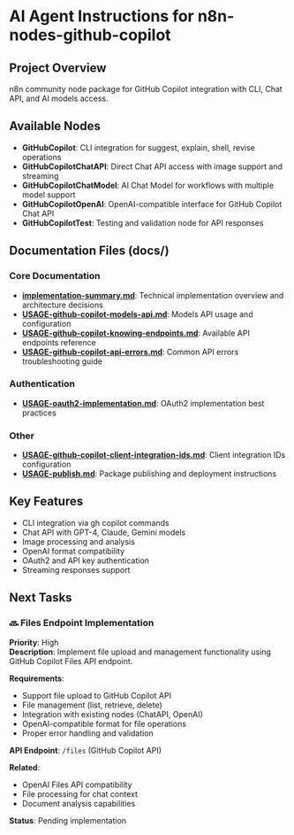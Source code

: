 # AI Agent Instructions for n8n-nodes-github-copilot

## Project Overview

n8n community node package for GitHub Copilot integration with CLI, Chat API, and AI models access.

## Available Nodes

- **GitHubCopilot**: CLI integration for suggest, explain, shell, revise operations
- **GitHubCopilotChatAPI**: Direct Chat API access with image support and streaming
- **GitHubCopilotChatModel**: AI Chat Model for workflows with multiple model support
- **GitHubCopilotOpenAI**: OpenAI-compatible interface for GitHub Copilot Chat API
- **GitHubCopilotTest**: Testing and validation node for API responses

## Documentation Files (docs/)

### Core Documentation
- **[implementation-summary.md](docs/implementation-summary.md)**: Technical implementation overview and architecture decisions
- **[USAGE-github-copilot-models-api.md](docs/USAGE-github-copilot-models-api.md)**: Models API usage and configuration
- **[USAGE-github-copilot-knowing-endpoints.md](docs/USAGE-github-copilot-knowing-endpoints.md)**: Available API endpoints reference
- **[USAGE-github-copilot-api-errors.md](docs/USAGE-github-copilot-api-errors.md)**: Common API errors troubleshooting guide

### Authentication
- **[USAGE-oauth2-implementation.md](docs/USAGE-oauth2-implementation.md)**: OAuth2 implementation best practices

### Other
- **[USAGE-github-copilot-client-integration-ids.md](docs/USAGE-github-copilot-client-integration-ids.md)**: Client integration IDs configuration
- **[USAGE-publish.md](docs/USAGE-publish.md)**: Package publishing and deployment instructions

## Key Features

- CLI integration via gh copilot commands
- Chat API with GPT-4, Claude, Gemini models
- Image processing and analysis
- OpenAI format compatibility
- OAuth2 and API key authentication
- Streaming responses support

## Next Tasks

### 🔜 Files Endpoint Implementation

**Priority**: High  
**Description**: Implement file upload and management functionality using GitHub Copilot Files API endpoint.

**Requirements**:

- Support file upload to GitHub Copilot API
- File management (list, retrieve, delete)
- Integration with existing nodes (ChatAPI, OpenAI)
- OpenAI-compatible format for file operations
- Proper error handling and validation

**API Endpoint**: `/files` (GitHub Copilot API)

**Related**:

- OpenAI Files API compatibility
- File processing for chat context
- Document analysis capabilities

**Status**: Pending implementation


